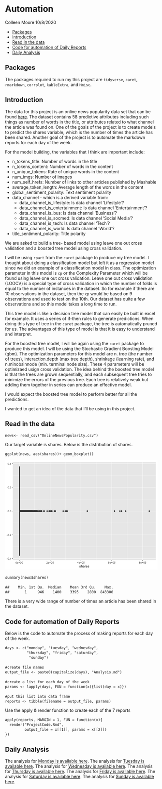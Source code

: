 Automation
================
Colleen Moore
10/8/2020

-   [Packages](#packages)
-   [Introduction](#introduction)
-   [Read in the data](#read-in-the-data)
-   [Code for automation of Daily
    Reports](#code-for-automation-of-daily-reports)
-   [Daily Analysis](#daily-analysis)

Packages
--------

The packages required to run my this project are `tidyverse`, `caret`,
`rmarkdown`, `corrplot`, `kableExtra`, and `Hmisc`.

Introduction
------------

The data for this project is an online news popularity data set that can
be found
[here](https://archive.ics.uci.edu/ml/datasets/Online+News+Popularity#).
The dataset contains 58 predictive attributes including such things as
number of words in the title, or attributes related to what channel the
article was found on. One of the goals of the project is to create
models to predict the shares variable, which is the number of times the
article has been shared. Another goal of the project is to automate the
markdown reports for each day of the week.

For the model building, the variables that I think are important
include:

-   n\_tokens\_title: Number of words in the title  
-   n\_tokens\_content: Number of words in the content  
-   n\_unique\_tokens: Rate of unique words in the content  
-   num\_imgs: Number of images  
-   num\_self\_hrefs: Number of links to other articles published by
    Mashable  
-   average\_token\_length: Average length of the words in the content  
-   global\_sentiment\_polarity: Text sentiment polarity
-   data\_channel - which is a derived variable from:
    -   data\_channel\_is\_lifestyle: Is data channel ‘Lifestyle’?
    -   data\_channel\_is\_entertainment: Is data channel
        ‘Entertainment’?
    -   data\_channel\_is\_bus: Is data channel ‘Business’?
    -   data\_channel\_is\_socmed: Is data channel ‘Social Media’?
    -   data\_channel\_is\_tech: Is data channel ‘Tech’?
    -   data\_channel\_is\_world: Is data channel ‘World’?
-   title\_sentiment\_polarity: Title polarity

We are asked to build a tree- based model using leave one out cross
validation and a boosted tree model using cross validation.

I will be using `rpart` from the `caret` package to produce my tree
model. I thought about doing a classification model but left it as a
regression model since we did an example of a classification model in
class. The optimization parameter in this model is `cp` or the
Complexity Parameter which will be found using leave one out cross
validation. Leave one out cross validation (LOOCV) is a special type of
cross validation in which the number of folds is equal to the number of
instances in the dataset. So for example if there are 10 observations in
the dataset, then the `cp` would be based on 9 observations and used to
test on the 10th. Our dataset has quite a few observations and so this
model takes a long time to run.

This tree model is like a decision tree model that can easily be built
in excel for example. It uses a series of if-then rules to generate
predictions. When doing this type of tree in the `caret` package, the
tree is automatically pruned for us. The advantages of this type of
model is that it is easy to understand and interpret.

For the boosted tree model, I will be again using the `caret` package to
produce this model. I will be using the Stochastic Gradient Boosting
Model (gbm). The optimization parameters for this model are n. tree (the
number of trees), interaction.depth (max tree depth), shrinkage
(learning rate), and n.minobsinnode (min. terminal node size). These 4
parameters will be optimizaed usign cross validation. The idea behind
the boosted tree model is that the trees are grown sequentially, and
each subsequent tree tries to minimize the errors of the previous tree.
Each tree is relatively weak but adding them together in series can
produce an effective model.

I would expect the boosted tree model to perform better for all the
predictions.

I wanted to get an idea of the data that I’ll be using in this project.

Read in the data
----------------

    news<- read_csv("OnlineNewsPopularity.csv")

Our target variable is shares. Below is the distribution of shares.

    ggplot(news, aes(shares))+ geom_boxplot()

![](AutoCode_files/figure-gfm/unnamed-chunk-2-1.png)<!-- -->

    summary(news$shares)

    ##    Min. 1st Qu.  Median    Mean 3rd Qu.    Max. 
    ##       1     946    1400    3395    2800  843300

There is a very wide range of number of times an article has been shared
in the dataset.

Code for automation of Daily Reports
------------------------------------

Below is the code to automate the process of making reports for each day
of the week.

    days <- c("monday", "tuesday", "wednesday",
              "thursday", "friday", "saturday",
               "sunday")

    #create file names
    output_file <- paste0(capitalize(days), "Analysis.md")

    #create a list for each day of the week
    params <- lapply(days, FUN = function(x){list(day = x)})

    #put this list into data frame
    reports <- tibble(filename = output_file, params)

Use the apply & render function to create each of the 7 reports

    apply(reports, MARGIN = 1, FUN = function(x){
      render("ProjectCode.Rmd", 
             output_file = x[[1]], params = x[[2]])
    })

Daily Analysis
--------------

The analysis for [Monday is available here](MondayAnalysis.md). The
analysis for [Tuesday is available here](TuesdayAnalysis.md). The
analysis for [Wednesday is available here](WednesdayAnalysis.md). The
analysis for [Thursday is available here](ThursdayAnalysis.md). The
analysis for [Friday is available here](FridayAnalysis.md). The analysis
for [Saturday is available here](SaturdayAnalysis.md). The analysis for
[Sunday is available here](SundayAnalysis.md).
